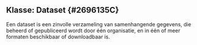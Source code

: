 ## Klasse: Dataset {#2696135C}
Een dataset is een zinvolle verzameling van samenhangende gegevens, die beheerd of gepubliceerd wordt door één organisatie, en in één of meer formaten beschikbaar of downloadbaar is.
<section data-include-format='markdown' data-include='016-access_rights.md'></section>
<section data-include-format='markdown' data-include='017-applicable_legislation.md'></section>
<section data-include-format='markdown' data-include='018-conforms_to.md'></section>
<section data-include-format='markdown' data-include='019-contact_point.md'></section>
<section data-include-format='markdown' data-include='020-creator.md'></section>
<section data-include-format='markdown' data-include='021-dataset_distribution.md'></section>
<section data-include-format='markdown' data-include='022-description.md'></section>
<section data-include-format='markdown' data-include='023-documentation.md'></section>
<section data-include-format='markdown' data-include='024-frequency.md'></section>
<section data-include-format='markdown' data-include='025-geographical_coverage_.md'></section>
<section data-include-format='markdown' data-include='026-has_version.md'></section>
<section data-include-format='markdown' data-include='027-HVD_Category.md'></section>
<section data-include-format='markdown' data-include='028-identifier.md'></section>
<section data-include-format='markdown' data-include='029-in_series.md'></section>
<section data-include-format='markdown' data-include='030-is_referenced_by.md'></section>
<section data-include-format='markdown' data-include='031-keyword.md'></section>
<section data-include-format='markdown' data-include='032-landing_page.md'></section>
<section data-include-format='markdown' data-include='033-language.md'></section>
<section data-include-format='markdown' data-include='034-modification_date.md'></section>
<section data-include-format='markdown' data-include='035-other_identifier.md'></section>
<section data-include-format='markdown' data-include='036-provenance.md'></section>
<section data-include-format='markdown' data-include='037-publisher.md'></section>
<section data-include-format='markdown' data-include='038-qualified_attribution.md'></section>
<section data-include-format='markdown' data-include='039-qualified_relation.md'></section>
<section data-include-format='markdown' data-include='040-related_resource.md'></section>
<section data-include-format='markdown' data-include='041-release_date.md'></section>
<section data-include-format='markdown' data-include='042-sample.md'></section>
<section data-include-format='markdown' data-include='043-source.md'></section>
<section data-include-format='markdown' data-include='044-spatial_resolution.md'></section>
<section data-include-format='markdown' data-include='045-status.md'></section>
<section data-include-format='markdown' data-include='046-temporal_coverage.md'></section>
<section data-include-format='markdown' data-include='047-temporal_resolution.md'></section>
<section data-include-format='markdown' data-include='048-theme.md'></section>
<section data-include-format='markdown' data-include='049-title.md'></section>
<section data-include-format='markdown' data-include='050-type.md'></section>
<section data-include-format='markdown' data-include='051-version.md'></section>
<section data-include-format='markdown' data-include='052-version_notes.md'></section>
<section data-include-format='markdown' data-include='053-was_generated_by.md'></section>
<section data-include-format='markdown' data-include='054-Voorbeelden.md'></section>
